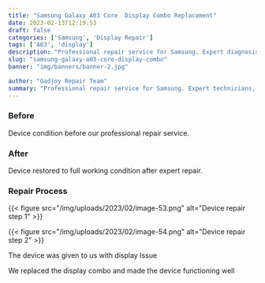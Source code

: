 ```yaml
---
title: "Samsung Galaxy A03 Core  Display Combo Replacement"
date: 2023-02-13T12:19:53
draft: false
categories: ['Samsung', 'Display Repair']
tags: ['A03', 'display']
description: "Professional repair service for Samsung. Expert diagnosis and quality repairs in Bangalore."
slug: "samsung-galaxy-a03-core-display-combo"
banner: "img/banners/banner-2.jpg"

author: "Gadjoy Repair Team"
summary: "Professional repair service for Samsung. Expert technicians, quality parts, warranty included."
---
```



### Before

Device condition before our professional repair service.

### After

Device restored to full working condition after expert repair.

### Repair Process

{{< figure src="/img/uploads/2023/02/image-53.png" alt="Device repair step 1" >}}

{{< figure src="/img/uploads/2023/02/image-54.png" alt="Device repair step 2" >}}


The device was given to us with display Issue

We replaced the display combo and made the device functioning well